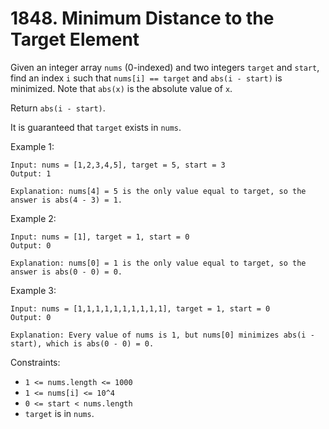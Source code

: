 # 1848. Minimum Distance to the Target Element

Given an integer array `nums` (0-indexed) and two integers `target` and `start`, find an index `i` such that `nums[i] == target` and `abs(i - start)` is minimized. Note that `abs(x)` is the absolute value of `x`.

Return `abs(i - start)`.

It is guaranteed that `target` exists in `nums`.

Example 1:

    Input: nums = [1,2,3,4,5], target = 5, start = 3
    Output: 1
    
    Explanation: nums[4] = 5 is the only value equal to target, so the answer is abs(4 - 3) = 1.

Example 2:

    Input: nums = [1], target = 1, start = 0
    Output: 0
    
    Explanation: nums[0] = 1 is the only value equal to target, so the answer is abs(0 - 0) = 0.

Example 3:

    Input: nums = [1,1,1,1,1,1,1,1,1,1], target = 1, start = 0
    Output: 0

    Explanation: Every value of nums is 1, but nums[0] minimizes abs(i - start), which is abs(0 - 0) = 0.

Constraints:

- `1 <= nums.length <= 1000`
- `1 <= nums[i] <= 10^4`
- `0 <= start < nums.length`
- `target` is in `nums`.

